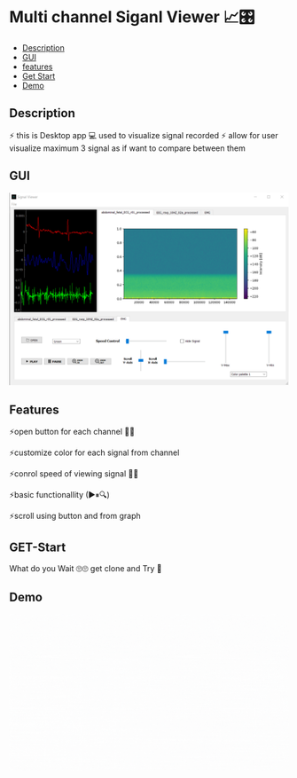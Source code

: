 # Multi channel Siganl Viewer 📈🎛

- [Description](#Description)
- [GUI](#GUI)
- [features](#Features)
- [Get Start](#Get-Start)
- [Demo](#Demo)

## Description 

⚡ this is Desktop app 💻 used to visualize signal recorded 
⚡ allow for user visualize maximum  3 signal as if want to compare between them 

## GUI
<p align ="center ">
<img src="https://github.com/HESHAM47GAMAL/Siganl-Viewer/blob/main/git_image/GUI.png">
</p>

## Features
<p>⚡open button for each channel 🤹‍♀️
<p>⚡customize color for each signal from channel 
<p>⚡conrol speed of viewing signal 🏃‍♂️
<p>⚡basic functionallity (▶⏸🔍)
<p>⚡scroll using button and from graph

## GET-Start
<p> What do you Wait 🙄🙄 get clone and Try 👏


## Demo 
  <p align="center">
  <img src="https://github.com/HESHAM47GAMAL/Siganl-Viewer/blob/main/GIF/Loading%20Signals.gif">
</p>

